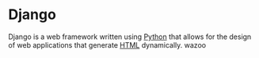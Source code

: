 # Django

Django is a web framework written using [Python](/wiki/Python) that allows for the design of web applications that generate [HTML](/wiki/HTML) dynamically. wazoo
